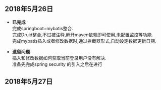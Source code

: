 ## 2018年5月26日
- **已完成**  
完成springboot+mybatis整合.  
完成Druid整合,不过被注释,解开maven依赖即可使用,未配置监控等功能.     
完成mybatis插入或者修改数据时,通过拦截器形式,自动设定数据更新日期.  

- **遗留问题**      
插入和修改数据如何获取当前登录用户没有解决.  
准备先完成spring security 的引入之后在进行

## 2018年5月27日


  